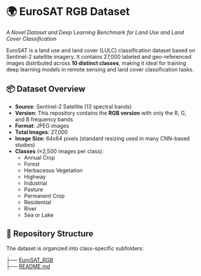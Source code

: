 # 🌍 EuroSAT RGB Dataset  
_A Novel Dataset and Deep Learning Benchmark for Land Use and Land Cover Classification_

EuroSAT is a land use and land cover (LULC) classification dataset based on Sentinel-2 satellite imagery. It contains 27,000 labeled and geo-referenced images distributed across **10 distinct classes**, making it ideal for training deep learning models in remote sensing and land cover classification tasks.

## 📦 Dataset Overview

- **Source**: Sentinel-2 Satellite (13 spectral bands)
- **Version**: This repository contains the **RGB version** with only the R, G, and B frequency bands
- **Format**: JPEG images
- **Total Images**: 27,000
- **Image Size**: 64x64 pixels (standard resizing used in many CNN-based studies)
- **Classes** (≈2,500 images per class):
  - Annual Crop  
  - Forest  
  - Herbaceous Vegetation  
  - Highway  
  - Industrial  
  - Pasture  
  - Permanent Crop  
  - Residential  
  - River  
  - Sea or Lake  

## 📂 Repository Structure

The dataset is organized into class-specific subfolders:

├── [EuroSAT_RGB](https://github.com/TheAamirNasir/EuroSAT-LULC-Dataset/tree/master/EuroSAT_RGB)<br>
├── [README.md](https://github.com/TheAamirNasir/EuroSAT-LULC-Dataset)<br>
